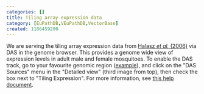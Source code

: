 ```yaml
---
categories: []
title: Tiling array expression data
category: [EuPathDB,VEuPathDB,VectorBase]
created: 1186459200
---
```

We are serving the tiling array expression data from <a href="http://www.pubmedcentral.nih.gov/articlerender.fcgi?tool=pubmed&pubmedid=16859498">Halasz <i>et al.</i> (2006)</a> via DAS in the genome browser.  This provides a genome wide view of expression levels in adult male and female mosquitoes.  To enable the DAS track, go to your favourite genomic region (<a href="http://www.vectorbase.org/Anopheles_gambiae/contigview/?c=2R:48256007;w=191745">example</a>), and click on the "DAS Sources" menu in the "Detailed view" (third image from top), then check the box next to "Tiling Expression".  For more information, see <a href="http://www.vectorbase.org/Help/Web:GenomeBrowser:ContigView#das_sources">this help document</a>.
